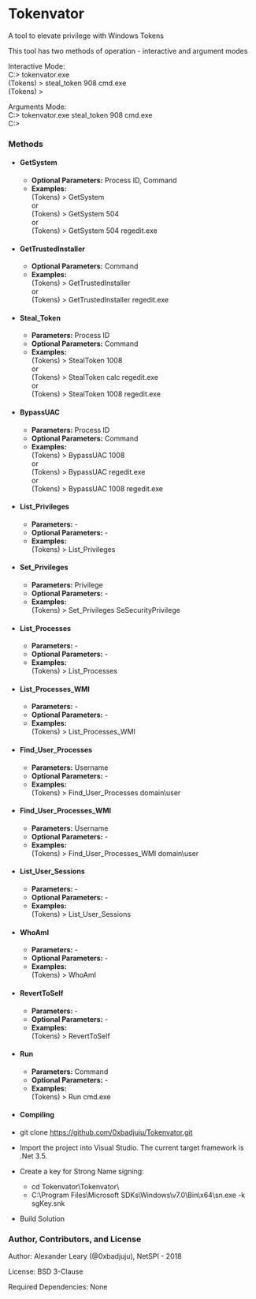 # Tokenvator
A tool to elevate privilege with Windows Tokens

This tool has two methods of operation - interactive and argument modes

Interactive Mode: <br/>
C:\> tokenvator.exe <br/>
(Tokens) > steal_token 908 cmd.exe <br/>
(Tokens) > <br/>

Arguments Mode: <br/>
C:\> tokenvator.exe steal_token 908 cmd.exe <br/>
C:\> <br/>

### Methods

* #### GetSystem
  * **Optional Parameters:** Process ID, Command
  * **Examples:** <br/>
  (Tokens) > GetSystem <br/>
  or <br />
  (Tokens) > GetSystem 504 <br/>
  or <br />
  (Tokens) > GetSystem 504 regedit.exe <br/>
  
* #### GetTrustedInstaller
  * **Optional Parameters:** Command
  * **Examples:** <br/>
  (Tokens) > GetTrustedInstaller <br/>
  or <br />
  (Tokens) > GetTrustedInstaller regedit.exe <br/>
  
* #### Steal_Token
  * **Parameters:** Process ID
  * **Optional Parameters:** Command
  * **Examples:** <br/>
  (Tokens) > StealToken 1008 <br/>
  or <br />
  (Tokens) > StealToken calc regedit.exe <br/>
  or <br />
  (Tokens) > StealToken 1008 regedit.exe <br/>
  
* #### BypassUAC
  * **Parameters:** Process ID
  * **Optional Parameters:** Command
  * **Examples:** <br/>
  (Tokens) > BypassUAC 1008 <br/>
  or <br />
  (Tokens) > BypassUAC regedit.exe <br/>
  or <br />
  (Tokens) > BypassUAC 1008 regedit.exe <br/>
  
* #### List_Privileges
  * **Parameters:** -
  * **Optional Parameters:** -
  * **Examples:** <br/>
  (Tokens) > List_Privileges <br/>
  
* #### Set_Privileges
  * **Parameters:** Privilege
  * **Optional Parameters:** -
  * **Examples:** <br/>
  (Tokens) > Set_Privileges SeSecurityPrivilege<br/> 
  
* #### List_Processes
  * **Parameters:** -
  * **Optional Parameters:** -
  * **Examples:** <br/>
  (Tokens) > List_Processes<br/> 
  
* #### List_Processes_WMI
  * **Parameters:** -
  * **Optional Parameters:** -
  * **Examples:** <br/>
  (Tokens) > List_Processes_WMI<br/> 
  
* #### Find_User_Processes
  * **Parameters:** Username
  * **Optional Parameters:** -
  * **Examples:** <br/>
  (Tokens) > Find_User_Processes domain\user<br/> 
  
* #### Find_User_Processes_WMI
  * **Parameters:** Username
  * **Optional Parameters:** -
  * **Examples:** <br/>
  (Tokens) > Find_User_Processes_WMI domain\user<br/> 

* #### List_User_Sessions
  * **Parameters:** -
  * **Optional Parameters:** -
  * **Examples:** <br/>
  (Tokens) > List_User_Sessions<br/> 
  
* #### WhoAmI
  * **Parameters:** -
  * **Optional Parameters:** -
  * **Examples:** <br/>
  (Tokens) > WhoAmI<br/> 

* #### RevertToSelf
  * **Parameters:** -
  * **Optional Parameters:** -
  * **Examples:** <br/>
  (Tokens) > RevertToSelf<br/> 
  
* #### Run
  * **Parameters:** Command
  * **Optional Parameters:** -
  * **Examples:** <br/>
  (Tokens) > Run cmd.exe<br/> 
  
* #### Compiling <br/>
* git clone https://github.com/0xbadjuju/Tokenvator.git <br/>
* Import the project into Visual Studio. The current target framework is .Net 3.5. <br/>
* Create a key for Strong Name signing: <br/>
  * cd Tokenvator\Tokenvator\ <br/>
  * C:\Program Files\Microsoft SDKs\Windows\v7.0\Bin\x64\sn.exe -k sgKey.snk <br/>
* Build Solution <br>



### Author, Contributors, and License

Author: Alexander Leary (@0xbadjuju), NetSPI - 2018

License: BSD 3-Clause

Required Dependencies: None
